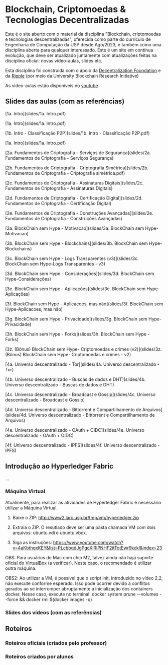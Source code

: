# Blockchain, Criptomoedas & Tecnologias Decentralizadas
Este é o site aberto com o material da disciplina "Blockchain, criptomoedas e tecnologias descentralizadas", oferecida como parte do currículo de Engenharia de Computação da USP desde Ago/2023, e também como uma disciplina aberta para qualquer interessado. Este é um site em contínua evolução, que deve ser atualizado juntamente com atualizações feitas na disciplina oficial: novas video-aulas, slides etc.

Esta disciplina foi construída com o apoio da [Decentralization Foundation](https://d24n.org) e da [Ripple](https://ripple.com) (por meio da University Blockchain Research Initiative)

As video-aulas estão disponíveis no [youtube](https://www.youtube.com/playlist?list=PLcbbqdJgPgcXlRlPNHF2itTotEwr9kckl)

## Slides das aulas (com as referências)
[1a. Intro](slides/1a. Intro.pdf)

[1a. Intro](slides/1a. Intro.pdf)

[1b. Intro - Classificação P2P](slides/1b. Intro - Classificação P2P.pdf)

[1a. Intro](slides/1a. Intro.pdf)

[2a. Fundamentos de Criptografia - Serviços de Segurança](slides/2a. Fundamentos de Criptografia - Serviços Segurança)

[2b. Fundamentos de Criptografia - Criptografia Simétrica](slides/2b. Fundamentos de Criptografia - Criptografia simétrica.pdf)

[2c. Fundamentos de Criptografia - Assinaturas Digitais](slides/2c. Fundamentos de Criptografia - Assinaturas Digitais)

[2d. Fundamentos de Criptografia - Certificação Digital](slides/2d. Fundamentos de Criptografia - Certificação Digital)

[2e. Fundamentos de Criptografia - Construções Avançadas](slides/2e. Fundamentos de Criptografia - Construções Avançadas)

[3a. BlockChain sem Hype - Motivacao](slides/3a. BlockChain sem Hype-Motivacao)

[3b. BlockChain sem Hype - Blockchains](slides/3b. BlockChain sem Hype-Blockchains)

[3c. BlockChain sem Hype - Logs Transparentes (v3)](slides/3c. BlockChain sem Hype-Logs Transparentes - v3)

[3d. BlockChain sem Hype - Considerações](slides/3d. BlockChain sem Hype-Considerações)

[3e. BlockChain sem Hype - Aplicações](slides/3e. BlockChain sem Hype-Aplicações)

[3f. BlockChain sem Hype - Aplicacoes, mas não](slides/3f. BlockChain sem Hype-Aplicacoes, mas não)

[3g. BlockChain sem Hype - Privacidade](slides/3g. BlockChain sem Hype-Privacidade)

[3h. BlockChain sem Hype - Forks](slides/3h. BlockChain sem Hype - Forks)

[3z. (Bônus) BlockChain sem Hype- Criptomoedas e crimes (v2)](slides/3z. (Bônus) BlockChain sem Hype- Criptomoedas e crimes - v2)

[4a. Universo descentralizado - Tor](slides/4a. Universo descentralizado - Tor)

[4b. Universo descentralizado - Buscas de dados e DHT](slides/4b. Universo descentralizado - Buscas de dados e DHT)

[4c. Universo descentralizado - Broadcast e Gossip](slides/4c. Universo descentralizado - Broadcast e Gossip)

[4d. Universo descentralizado - Bittorrent e Compartilhamento de Arquivos](slides/4d. Universo descentralizado - Bittorrent e Compartilhamento de Arquivos)

[4e. Universo descentralizado - OAuth + OIDC](slides/4e. Universo descentralizado - OAuth + OIDC)

[4f. Universo descentralizado - IPFS](slides/4f. Universo descentralizado - IPFS)

## Introdução ao Hyperledger Fabric
...

### Máquina Virtual
Atualmente, para realizar as atividades de Hyperledger Fabric é necessário utilizar a Máquina Virtual.

1. Baixe o ZIP: http://www2.larc.usp.br/tmp/vm/hyperledger.zip

2. Extraia o ZIP. O resutlado deve ser uma pasta chamada VM com dois arquivos: ubuntu.vdi e ubuntu.vbox.

3. Siga as instruções: https://www.youtube.com/watch?v=4aKbthqxKEY&list=PLcbbqdJgPgcXlRlPNHF2itTotEwr9kckl&index=23

OBS: Para usuários de Mac com chip M2, talvez ainda não haja suporte oficial do VirtualBox (a verificar). Neste caso, o recomendado é utilizar outra máquina.

OBS2: Ao utilizar a VM, é possível que o script init, introduzido no vídeo 2.2, não execute conforme esperado. Isso pode ocorrer devido a conflitos gerados ao se interromper abruptamente a inicialização dos containers docker. Nesse caso, execute no terminal: docker system prune --volumes --force &&  docker rmi $(docker images -q)


### Slides dos vídeos (com as referências)
[](fabric/)
[](fabric/)
[](fabric/)
[](fabric/)
[](fabric/)
[](fabric/)

## Roteiros
### Roteiros oficiais (criados pelo professor)
[](roteiros/)
[](roteiros/)

### Roteiros criados por alunos
[](roteiros/)
[](roteiros/)
[](roteiros/)
